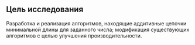 ﻿## Цель исследования

Разработка и реализация алгоритмов, находящие аддитивные цепочки минимальной длины для заданного числа; модификация существующих алгоритмов с целью улучшения производительности.